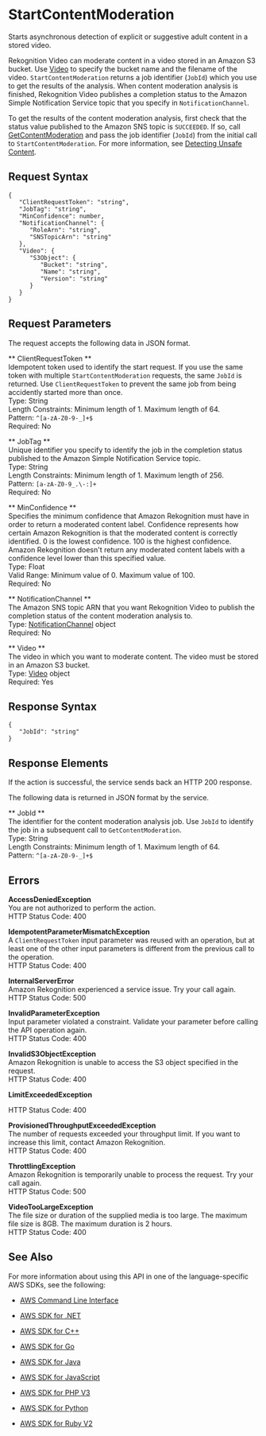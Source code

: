 # StartContentModeration<a name="API_StartContentModeration"></a>

 Starts asynchronous detection of explicit or suggestive adult content in a stored video\.

Rekognition Video can moderate content in a video stored in an Amazon S3 bucket\. Use [Video](API_Video.md) to specify the bucket name and the filename of the video\. `StartContentModeration` returns a job identifier \(`JobId`\) which you use to get the results of the analysis\. When content moderation analysis is finished, Rekognition Video publishes a completion status to the Amazon Simple Notification Service topic that you specify in `NotificationChannel`\.

To get the results of the content moderation analysis, first check that the status value published to the Amazon SNS topic is `SUCCEEDED`\. If so, call [GetContentModeration](API_GetContentModeration.md) and pass the job identifier \(`JobId`\) from the initial call to `StartContentModeration`\. For more information, see [Detecting Unsafe Content](moderation.md)\.

## Request Syntax<a name="API_StartContentModeration_RequestSyntax"></a>

```
{
   "ClientRequestToken": "string",
   "JobTag": "string",
   "MinConfidence": number,
   "NotificationChannel": { 
      "RoleArn": "string",
      "SNSTopicArn": "string"
   },
   "Video": { 
      "S3Object": { 
         "Bucket": "string",
         "Name": "string",
         "Version": "string"
      }
   }
}
```

## Request Parameters<a name="API_StartContentModeration_RequestParameters"></a>

The request accepts the following data in JSON format\.

 ** ClientRequestToken **   
Idempotent token used to identify the start request\. If you use the same token with multiple `StartContentModeration` requests, the same `JobId` is returned\. Use `ClientRequestToken` to prevent the same job from being accidently started more than once\.   
Type: String  
Length Constraints: Minimum length of 1\. Maximum length of 64\.  
Pattern: `^[a-zA-Z0-9-_]+$`   
Required: No

 ** JobTag **   
Unique identifier you specify to identify the job in the completion status published to the Amazon Simple Notification Service topic\.   
Type: String  
Length Constraints: Minimum length of 1\. Maximum length of 256\.  
Pattern: `[a-zA-Z0-9_.\-:]+`   
Required: No

 ** MinConfidence **   
Specifies the minimum confidence that Amazon Rekognition must have in order to return a moderated content label\. Confidence represents how certain Amazon Rekognition is that the moderated content is correctly identified\. 0 is the lowest confidence\. 100 is the highest confidence\. Amazon Rekognition doesn't return any moderated content labels with a confidence level lower than this specified value\.  
Type: Float  
Valid Range: Minimum value of 0\. Maximum value of 100\.  
Required: No

 ** NotificationChannel **   
The Amazon SNS topic ARN that you want Rekognition Video to publish the completion status of the content moderation analysis to\.  
Type: [NotificationChannel](API_NotificationChannel.md) object  
Required: No

 ** Video **   
The video in which you want to moderate content\. The video must be stored in an Amazon S3 bucket\.  
Type: [Video](API_Video.md) object  
Required: Yes

## Response Syntax<a name="API_StartContentModeration_ResponseSyntax"></a>

```
{
   "JobId": "string"
}
```

## Response Elements<a name="API_StartContentModeration_ResponseElements"></a>

If the action is successful, the service sends back an HTTP 200 response\.

The following data is returned in JSON format by the service\.

 ** JobId **   
The identifier for the content moderation analysis job\. Use `JobId` to identify the job in a subsequent call to `GetContentModeration`\.  
Type: String  
Length Constraints: Minimum length of 1\. Maximum length of 64\.  
Pattern: `^[a-zA-Z0-9-_]+$` 

## Errors<a name="API_StartContentModeration_Errors"></a>

 **AccessDeniedException**   
You are not authorized to perform the action\.  
HTTP Status Code: 400

 **IdempotentParameterMismatchException**   
A `ClientRequestToken` input parameter was reused with an operation, but at least one of the other input parameters is different from the previous call to the operation\.  
HTTP Status Code: 400

 **InternalServerError**   
Amazon Rekognition experienced a service issue\. Try your call again\.  
HTTP Status Code: 500

 **InvalidParameterException**   
Input parameter violated a constraint\. Validate your parameter before calling the API operation again\.  
HTTP Status Code: 400

 **InvalidS3ObjectException**   
Amazon Rekognition is unable to access the S3 object specified in the request\.  
HTTP Status Code: 400

 **LimitExceededException**   
  
HTTP Status Code: 400

 **ProvisionedThroughputExceededException**   
The number of requests exceeded your throughput limit\. If you want to increase this limit, contact Amazon Rekognition\.  
HTTP Status Code: 400

 **ThrottlingException**   
Amazon Rekognition is temporarily unable to process the request\. Try your call again\.  
HTTP Status Code: 500

 **VideoTooLargeException**   
The file size or duration of the supplied media is too large\. The maximum file size is 8GB\. The maximum duration is 2 hours\.   
HTTP Status Code: 400

## See Also<a name="API_StartContentModeration_SeeAlso"></a>

For more information about using this API in one of the language\-specific AWS SDKs, see the following:

+  [AWS Command Line Interface](http://docs.aws.amazon.com/goto/aws-cli/rekognition-2016-06-27/StartContentModeration) 

+  [AWS SDK for \.NET](http://docs.aws.amazon.com/goto/DotNetSDKV3/rekognition-2016-06-27/StartContentModeration) 

+  [AWS SDK for C\+\+](http://docs.aws.amazon.com/goto/SdkForCpp/rekognition-2016-06-27/StartContentModeration) 

+  [AWS SDK for Go](http://docs.aws.amazon.com/goto/SdkForGoV1/rekognition-2016-06-27/StartContentModeration) 

+  [AWS SDK for Java](http://docs.aws.amazon.com/goto/SdkForJava/rekognition-2016-06-27/StartContentModeration) 

+  [AWS SDK for JavaScript](http://docs.aws.amazon.com/goto/AWSJavaScriptSDK/rekognition-2016-06-27/StartContentModeration) 

+  [AWS SDK for PHP V3](http://docs.aws.amazon.com/goto/SdkForPHPV3/rekognition-2016-06-27/StartContentModeration) 

+  [AWS SDK for Python](http://docs.aws.amazon.com/goto/boto3/rekognition-2016-06-27/StartContentModeration) 

+  [AWS SDK for Ruby V2](http://docs.aws.amazon.com/goto/SdkForRubyV2/rekognition-2016-06-27/StartContentModeration) 